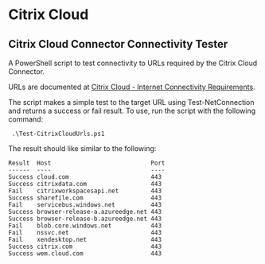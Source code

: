 # Citrix Cloud

## Citrix Cloud Connector Connectivity Tester

A PowerShell script to test connectivity to URLs required by the Citrix Cloud Connector.

URLs are documented at [Citrix Cloud - Internet Connectivity Requirements](http://docs.citrix.com/en-us/citrix-cloud/overview/requirements/internet-connectivity-requirements.html).

The script makes a simple test to the target URL using Test-NetConnection and returns a success or fail result. To use, run the script with the following command:

     .\Test-CitrixCloudUrls.ps1

The result should like similar to the following:

```text
Result  Host                            Port
------  ----                            ----
Success cloud.com                       443
Success citrixdata.com                  443
Fail    citrixworkspacesapi.net         443
Success sharefile.com                   443
Fail    servicebus.windows.net          443
Success browser-release-a.azureedge.net 443
Success browser-release-b.azureedge.net 443
Fail    blob.core.windows.net           443
Fail    nssvc.net                       443
Fail    xendesktop.net                  443
Success citrix.com                      443
Success wem.cloud.com                   443
```
